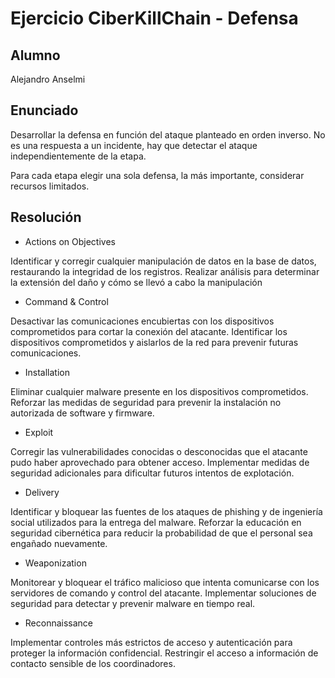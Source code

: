 # Ejercicio CiberKillChain - Defensa

## Alumno
Alejandro Anselmi

## Enunciado
Desarrollar la defensa en función del ataque planteado en orden inverso. No es una respuesta a un incidente, hay que detectar el ataque independientemente de la etapa.

Para cada etapa elegir una sola defensa, la más importante, considerar recursos limitados.

## Resolución
* Actions on Objectives
  
Identificar y corregir cualquier manipulación de datos en la base de datos, restaurando la integridad de los registros.
Realizar análisis para determinar la extensión del daño y cómo se llevó a cabo la manipulación

* Command & Control

Desactivar las comunicaciones encubiertas con los dispositivos comprometidos para cortar la conexión del atacante.
Identificar los dispositivos comprometidos y aislarlos de la red para prevenir futuras comunicaciones.

* Installation

Eliminar cualquier malware presente en los dispositivos comprometidos.
Reforzar las medidas de seguridad para prevenir la instalación no autorizada de software y firmware.

* Exploit

Corregir las vulnerabilidades conocidas o desconocidas que el atacante pudo haber aprovechado para obtener acceso.
Implementar medidas de seguridad adicionales para dificultar futuros intentos de explotación.

* Delivery

Identificar y bloquear las fuentes de los ataques de phishing y de ingeniería social utilizados para la entrega del malware.
Reforzar la educación en seguridad cibernética para reducir la probabilidad de que el personal sea engañado nuevamente.

* Weaponization
  
Monitorear y bloquear el tráfico malicioso que intenta comunicarse con los servidores de comando y control del atacante.
Implementar soluciones de seguridad para detectar y prevenir malware en tiempo real.

* Reconnaissance
  
Implementar controles más estrictos de acceso y autenticación para proteger la información confidencial.
Restringir el acceso a información de contacto sensible de los coordinadores.
